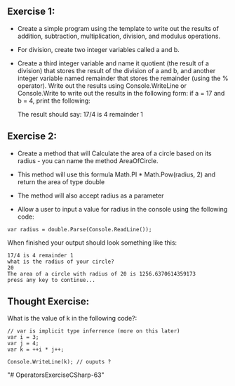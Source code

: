 ## Exercise 1:

+ Create a simple program using the template to write out the results of addition, subtraction, multiplication, division, and modulus operations.

+ For division, create two integer variables called a and b.

+ Create a third integer variable and name it quotient (the result of a division) that stores the result of the division of a and b, and another integer variable named remainder that stores the remainder (using the % operator). Write out the results using Console.WriteLine or Console.Write to write out the results in the following form: if a = 17 and b = 4, print the following:

  The result should say: 17/4 is 4 remainder 1

## Exercise 2:

+ Create a method that will Calculate the area of a circle based on its radius - you can name the method AreaOfCircle.

+ This method will use this formula Math.PI * Math.Pow(radius, 2) and return the area of type double

+ The method will also accept radius as a parameter

+ Allow a user to input a value for radius in the console using the following code:

```
var radius = double.Parse(Console.ReadLine());
```

When finished your output should look something like this:

```
17/4 is 4 remainder 1
what is the radius of your circle?
20
The area of a circle with radius of 20 is 1256.6370614359173
press any key to continue...
```
## Thought Exercise:

What is the value of k in the following code?:
```
// var is implicit type inferrence (more on this later)
var i = 3;
var j = 4;
var k = ++i * j++;

Console.WriteLine(k); // ouputs ?
```
"# OperatorsExerciseCSharp-63" 
